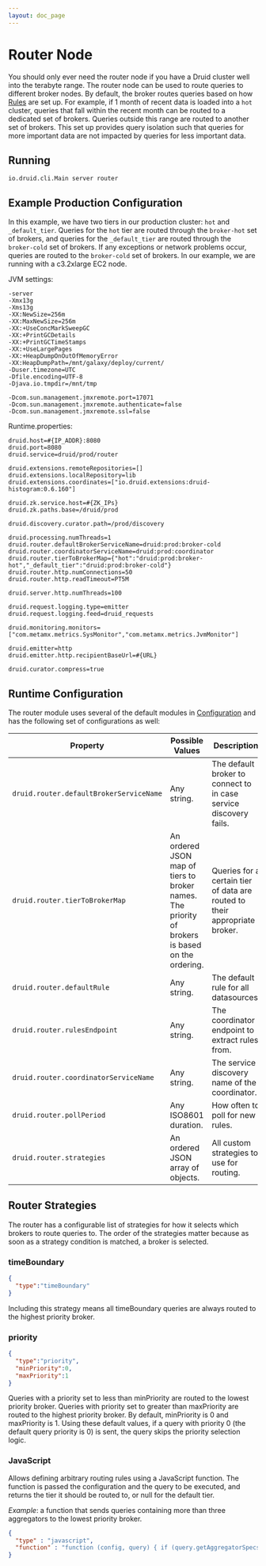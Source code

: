 ```yaml
---
layout: doc_page
---
```


Router Node
===========

You should only ever need the router node if you have a Druid cluster well into the terabyte range. The router node can be used to route queries to different broker nodes. By default, the broker routes queries based on how [Rules](Rules.html) are set up. For example, if 1 month of recent data is loaded into a `hot` cluster, queries that fall within the recent month can be routed to a dedicated set of brokers. Queries outside this range are routed to another set of brokers. This set up provides query isolation such that queries for more important data are not impacted by queries for less important data. 

Running
-------

```
io.druid.cli.Main server router
```

Example Production Configuration
--------------------------------

In this example, we have two tiers in our production cluster: `hot` and `_default_tier`. Queries for the `hot` tier are routed through the `broker-hot` set of brokers, and queries for the `_default_tier` are routed through the `broker-cold` set of brokers. If any exceptions or network problems occur, queries are routed to the `broker-cold` set of brokers. In our example, we are running with a c3.2xlarge EC2 node. 

JVM settings:

```
-server
-Xmx13g
-Xms13g
-XX:NewSize=256m
-XX:MaxNewSize=256m
-XX:+UseConcMarkSweepGC
-XX:+PrintGCDetails
-XX:+PrintGCTimeStamps
-XX:+UseLargePages
-XX:+HeapDumpOnOutOfMemoryError
-XX:HeapDumpPath=/mnt/galaxy/deploy/current/
-Duser.timezone=UTC
-Dfile.encoding=UTF-8
-Djava.io.tmpdir=/mnt/tmp

-Dcom.sun.management.jmxremote.port=17071
-Dcom.sun.management.jmxremote.authenticate=false
-Dcom.sun.management.jmxremote.ssl=false
```

Runtime.properties:

```
druid.host=#{IP_ADDR}:8080
druid.port=8080
druid.service=druid/prod/router

druid.extensions.remoteRepositories=[]
druid.extensions.localRepository=lib
druid.extensions.coordinates=["io.druid.extensions:druid-histogram:0.6.160"]

druid.zk.service.host=#{ZK_IPs}
druid.zk.paths.base=/druid/prod

druid.discovery.curator.path=/prod/discovery

druid.processing.numThreads=1
druid.router.defaultBrokerServiceName=druid:prod:broker-cold
druid.router.coordinatorServiceName=druid:prod:coordinator
druid.router.tierToBrokerMap={"hot":"druid:prod:broker-hot","_default_tier":"druid:prod:broker-cold"}
druid.router.http.numConnections=50
druid.router.http.readTimeout=PT5M

druid.server.http.numThreads=100

druid.request.logging.type=emitter
druid.request.logging.feed=druid_requests

druid.monitoring.monitors=["com.metamx.metrics.SysMonitor","com.metamx.metrics.JvmMonitor"]

druid.emitter=http
druid.emitter.http.recipientBaseUrl=#{URL}

druid.curator.compress=true
```

Runtime Configuration
---------------------

The router module uses several of the default modules in [Configuration](Configuration.html) and has the following set of configurations as well:

|Property|Possible Values|Description|Default|
|--------|---------------|-----------|-------|
|`druid.router.defaultBrokerServiceName`|Any string.|The default broker to connect to in case service discovery fails.|"". Must be set.|
|`druid.router.tierToBrokerMap`|An ordered JSON map of tiers to broker names. The priority of brokers is based on the ordering.|Queries for a certain tier of data are routed to their appropriate broker.|{"_default": "<defaultBrokerServiceName>"}|
|`druid.router.defaultRule`|Any string.|The default rule for all datasources.|"_default"|
|`druid.router.rulesEndpoint`|Any string.|The coordinator endpoint to extract rules from.|"/druid/coordinator/v1/rules"|
|`druid.router.coordinatorServiceName`|Any string.|The service discovery name of the coordinator.|null. Must be set.|
|`druid.router.pollPeriod`|Any ISO8601 duration.|How often to poll for new rules.|PT1M|
|`druid.router.strategies`|An ordered JSON array of objects.|All custom strategies to use for routing.|[{"type":"timeBoundary"},{"type":"priority"}]|

Router Strategies
-----------------
The router has a configurable list of strategies for how it selects which brokers to route queries to. The order of the strategies matter because as soon as a strategy condition is matched, a broker is selected.

### timeBoundary

```json
{
  "type":"timeBoundary"
}
```

Including this strategy means all timeBoundary queries are always routed to the highest priority broker.

### priority

```json
{
  "type":"priority",
  "minPriority":0,
  "maxPriority":1
}
```

Queries with a priority set to less than minPriority are routed to the lowest priority broker. Queries with priority set to greater than maxPriority are routed to the highest priority broker. By default, minPriority is 0 and maxPriority is 1. Using these default values, if a query with priority 0 (the default query priority is 0) is sent, the query skips the priority selection logic. 

### JavaScript

Allows defining arbitrary routing rules using a JavaScript function. The function is passed the configuration and the query to be executed, and returns the tier it should be routed to, or null for the default tier.

*Example*: a function that sends queries containing more than three aggregators to the lowest priority broker.

```json
{
  "type" : "javascript",
  "function" : "function (config, query) { if (query.getAggregatorSpecs && query.getAggregatorSpecs().size() >= 3) { var size = config.getTierToBrokerMap().values().size(); if (size > 0) { return config.getTierToBrokerMap().values().toArray()[size-1] } else { return config.getDefaultBrokerServiceName() } } else { return null } }"
}
```
